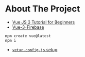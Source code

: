# About The Project

- [Vue JS 3 Tutorial for Beginners](https://www.youtube.com/watch?v=YrxBCBibVo0&list=PL4cUxeGkcC9hYYGbV60Vq3IXYNfDk8At1)
- [Vue-3-Firebase](https://github.com/iamshaunjp/Vue-3-Firebase)

```sh
npm create vue@latest
npm i
```

- [`vetur.config.js` setup](https://vuejs.github.io/vetur/guide/setup.html#advanced)
